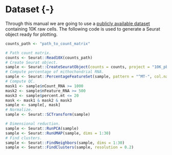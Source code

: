 # Dataset {-}

Through this manual we are going to use a [publicly available dataset](https://www.10xgenomics.com/resources/datasets/10k-human-pbmcs-3-ht-v3-1-chromium-x-3-1-high) containing 10K raw cells. The following code is used to generate a Seurat object ready for plotting.


```r
counts_path <- "path_to_count_matrix"

# Path count matrix.
counts <- Seurat::Read10X(counts_path)
# Create Seurat object.
sample <- Seurat::CreateSeuratObject(counts = counts, project = "10K_pbmc")
# Compute percentage of mithochondrial RNA.
sample <- Seurat::PercentageFeatureSet(sample, pattern = "^MT-", col.name = "percent.mt")
# Compute QC.
mask1 <- sample$nCount_RNA >= 1000
mask2 <- sample$nFeature_RNA >= 500
mask3 <- sample$percent.mt <= 20
mask <- mask1 & mask2 & mask3
sample <- sample[, mask]
# Normalize.
sample <- Seurat::SCTransform(sample)

# Dimensional reduction.
sample <- Seurat::RunPCA(sample)
sample <- Seurat::RunUMAP(sample, dims = 1:30)
# Find clusters.
sample <- Seurat::FindNeighbors(sample, dims = 1:30)
sample <- Seurat::FindClusters(sample, resolution = 0.2)
```



